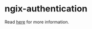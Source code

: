 # ngix-authentication

Read [here](https://ehsanfa.hashnode.dev/use-nginx-as-jwt-authentication-middleware-cjz4cwjmt002egls183sa5lvq) for more information.
